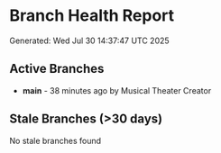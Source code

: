 # Branch Health Report
Generated: Wed Jul 30 14:37:47 UTC 2025

## Active Branches
- **main** - 38 minutes ago by Musical Theater Creator

## Stale Branches (>30 days)
No stale branches found
